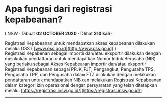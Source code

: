 Apa fungsi dari registrasi kepabeanan?
======================================

LNSW · Dibuat **02 OCTOBER 2020** · Dilihat **210 kali** ·

Registrasi Kepabeanan untuk mendapatkan akses kepabeanan dilakukan melalui OSS ( [www.oss.go.id](http://www.oss.go.id) )  
Registrasi Kepabenan sebagai importir dan/atau eksportir dilakukan dengan melakukan pendaftaran untuk mendapatkan Nomor Induk Berusaha (NIB) yang berlaku sebagai Akses Kepabeanan importir dan/atau eksportir  
Registrasi Kepabeanan sebagai PPJK, PJT, Pengangkut, Pengusaha TPS, Pengusaha TPP, dan Pengusaha dalam FTZ dilakukan dengan melakukan pendaftaran untuk mendapatkan NIB dan melakukan Registrasi Kepabeanan dalam kategori izin operasional dengan persyaratan yang telah ditetapkan melalui [https://registrasi.insw.go.id/](https://registrasi.insw.go.id/)  
  
  

  
  
  

* * *